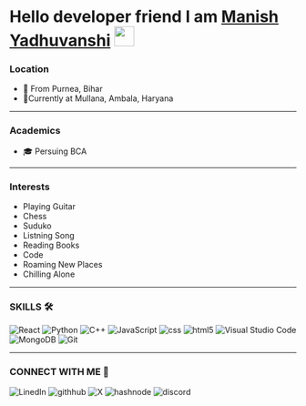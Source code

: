 <!-- NAME -->
# Hello developer friend I am [Manish Yadhuvanshi](https://www.linkedin.com/in/manish-yadhuvanshi-6540a8213/) <img src="https://media.giphy.com/media/w1OBpBd7kJqHrJnJ13/giphy.gif" width="35px">

<!-- LOCATION -->

### Location
- 🏡 From Purnea, Bihar
- 📍Currently at Mullana, Ambala, Haryana

---

### Academics
- 🎓 Persuing BCA

---
### Interests
- Playing Guitar
- Chess
- Suduko
- Listning Song
- Reading Books
- Code
- Roaming New Places
- Chilling Alone

---

### SKILLS 🛠️

![React](https://img.shields.io/badge/react-react%20Native?style=for-the-badge&logo=react&color=%2323293b
)
![Python](https://img.shields.io/badge/Python-Python?style=for-the-badge&logo=python&color=%23323845
)
![C++](https://img.shields.io/badge/C%2B%2B-C%2B%2B?style=for-the-badge&logo=cplusplus&logoColor=%230748eb&color=%23323845
)
![JavaScript](https://img.shields.io/badge/JavaScript-F7DF1E?style=for-the-badge&logo=javascript&logoColor=black)
![css](https://img.shields.io/badge/Css-Css?style=for-the-badge&logo=css3&logoColor=%23fff700&color=%23323845
)
![html5](https://img.shields.io/badge/html-HTmlV.5-5?style=for-the-badge&logo=html5&labelColor=%23323845&color=%23733903
)
![Visual Studio Code](https://img.shields.io/badge/Visual_Studio_Code-0078D4?style=for-the-badge&logo=visual%20studio%20code&logoColor=white)
![MongoDB](https://img.shields.io/badge/MongoDB-4EA94B?style=for-the-badge&logo=mongodb&logoColor=white)
![Git](https://img.shields.io/badge/Git-F05032?style=for-the-badge&logo=git&logoColor=white)

---

### CONNECT WITH ME 🔗

![LinedIn](https://img.shields.io/badge/linkedin-Manish%20Yadhuvanshi?style=for-the-badge&logo=linkedin&label=Manish%20Yadhuvanshi&color=%23045280&link=https%3A%2F%2Fwww.linkedin.com%2Fin%2Fmanish-yadhuvanshi-6540a8213%2F)
![githhub](https://img.shields.io/badge/github-Manish%20Yadhuvanshi?style=for-the-badge&logo=github&label=Manish%20Yadhuvanshi&color=%23e68302&link=https%3A%2F%2Fgithub.com%2Fiammanishk)
![X](https://img.shields.io/badge/X-Manish%20Yadhuvanshi?style=for-the-badge&logo=x&label=Manish%20Yadhuvanshi&labelColor=%23346636&color=%23000000&link=https%3A%2F%2Ftwitter.com%2FManishYadhuvan6)
![hashnode](https://img.shields.io/badge/hashnode-Manish%20Yadhuvanshi?style=for-the-badge&logo=hashnode&label=Manish%20Yadhuvanshi&color=%232c8cf2&link=https%3A%2F%2Fhashnode.com%2F%40manishyadhuvanshi07)
![discord](https://img.shields.io/badge/u_manny-Discord?style=for-the-badge&logo=discord&label=Discord)